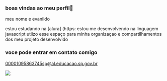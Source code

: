### boas vindas ao meu perfil💙

meu nome e evanildo

estou estudando na [alura] (https:
estou me desenvolvendo na linguagem javascript
utiizo esse espaço para minha organizaçao e compartilhamentos dos meu projeto desenvolvido

### voce pode entrar em contato comigo 

00001095863745sp@al.educacao.sp.gov.br



![](https://media1.tenor.com/m/x2OanrtVW4EAAAAC/walk-march.gif)

